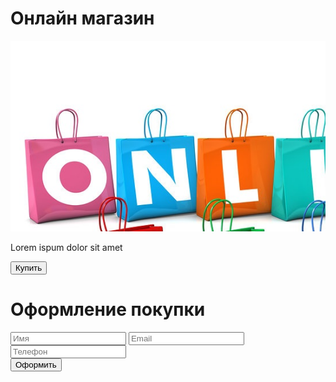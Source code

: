 <!doctype html>
<html lang="ru">
<head>
    <meta charset="UTF-8">
    <meta name="viewport"
          content="width=device-width, user-scalable=no, initial-scale=1.0, maximum-scale=1.0, minimum-scale=1.0">
    <meta http-equiv="X-UA-Compatible" content="ie=edge">
    <title>Shop</title>
</head>
<body>
    <div id="main">
        <h1>Онлайн магазин</h1>
        <img src="/Shop_online.jpg">
        <p>Lorem ispum dolor sit amet</p>
        <button id="buy">Купить</button>
    </div>
    <form id="form">
        <h1>Оформление покупки</h1>
        <input type="text" placeholder="Имя" id="user_name">
        <input type="text" placeholder="Email" id="user_email">
        <input type="text" placeholder="Телефон" id="user_phone">
        <div id="error"></div>
        <button id="order">Оформить</button>
    </form>
    <script src="https://telegram.org/js/telegram-web-app.js"></script>
    <script>
        let tg = window.Telegram.WebApp;
        let buy = document.getElementById("buy");
        let order = document.getElementById("order");
        tg.expand();
        buy.addEventListener('click', () => {
            document.getElementById("main").style.display = "none";
            document.getElementById("form").style.display = "block";
            document.getElementById("user_name").value = tg.initDataUnsafe.user.first_name  +  " " + tg.initDataUnsafe.user.last_name;
        });
        order.addEventListener("click", () => {
            document.getElementById("error").innerText = '';
            let name = document.getElementById("user_name").value;
            let email = document.getElementById("user_email").value;
            let phone = document.getElementById("user_phone").value;
            if(name.length  < 5) {
                document.getElementById("error").innerText = 'Ошибка в имени';
                return;
            }
            if(email.length  < 5) {
                document.getElementById("error").innerText = 'Ошибка в email';
                return;
            }
            if(phone.length  < 5) {
                document.getElementById("error").innerText = 'Ошибка в phone';
                return;
            }
            let data = {
                name: name,
                email: email,
                phone: phone
            }
            tg.sendData(JSON.stringify(data));

            tg.close();
        });
    </script>
</body>
</html>
